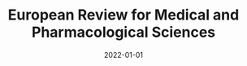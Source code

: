 ---
date: 2022-01-01
##
title:    European Review for Medical and Pharmacological Sciences
## Titel der Publikation, beispielweise The Lancet.
##
authors: 'De Lorenzo, A, Cenname, G, Marchetti, M, et al.'
##
status:   default
##
en:
  subtitle:   'Social inequalities and nutritional disparities: the link between obesity and COVID-19'
  ##
  description: 'Cohort studies, clinical audits of patients with COVID-19 in hospital and routine primary care records provided evidence-based insights on the relationship between excess weigh, obesity and COVID-19. The purpose of this umbrella review is to highlight the relationship between nutritional quality and social inequalities related to CDNCD, obesity and SARS-CoV-2 infection. Only articles published from 2008 to the present were included in the search to show an updated picture of the topic. The search for published studies was conducted in February 2021 in the scientific databases PubMed (MEDLINE). The terms used for the search were “COVID-19”, “Obesity”, “Disparities”, “Nutritional inequalities”, “Chronic degenerative non-communicable diseases” and “review” OR “systematic review” OR “meta-analysis” separated by the Boolean operator AND. 1874 reviews were found, but only 99 met the objective. Obese or dysmetabolic patients are those who had a worse course of disease following COVID-19. This data was observed not only for Chinese and Caucasians, but also and above all among Africans, African Americans, Latinos and indigenous people. Plausible mechanisms to explain the association between obesity and COVID-19 outcomes, included the role of excess adipose tissue on respiratory function, metabolic dysfunction, the cardiovascular system, enhanced inflammatory response and impaired response to infection. Today, chronic non-communicable degenerative diseases (CDNCDs) are responsible for 70% of public health expenditure, affecting 30% of the population (one or more chronic diseases). Unfortunately, given the health emergency due to SARS-CoV-2, infectious diseases are currently more at the center of attention. However, the spread of infectious communicable diseases and CDNCDs is facilitated in situations of social disparity. In fact, in the poorest countries there are the highest rates of malnutrition and there is a greater risk of contracting viral infections, as well as, paradoxically, a risk of comorbidity, due to access to cheaper food and qualitatively poor, with high caloric density.'
  ## 
  tags:    [COVID-19, obesity, disparities, nutritional inequalities, chronic degenerative non-communicable diseases]
## 
de: 
  ##
  subtitle:   'Soziale Ungleichheiten und ungleiche Ernährung: der Zusammenhang zwischen Fettleibigkeit und COVID-19'
  ##
  description: 'Kohortenstudien, klinische Audits von Patienten mit COVID-19 im Krankenhaus und Routineaufzeichnungen der Primärversorgung lieferten evidenzbasierte Erkenntnisse über den Zusammenhang zwischen Übergewicht, Adipositas und COVID-19. Ziel dieser Übersichtsarbeit ist es, den Zusammenhang zwischen Ernährungsqualität und sozialen Ungleichheiten im Zusammenhang mit CDNCD, Adipositas und SARS-CoV-2-Infektionen aufzuzeigen. Es wurden nur Artikel in die Suche einbezogen, die von 2008 bis heute veröffentlicht wurden, um ein aktuelles Bild des Themas zu zeichnen. Die Suche nach veröffentlichten Studien wurde im Februar 2021 in den wissenschaftlichen Datenbanken PubMed (MEDLINE) durchgeführt. Die für die Suche verwendeten Begriffe waren "COVID-19", "Obesity", "Disparities", "Nutritional inequalities", "Chronic degenerative non-communicable diseases" und "review" OR "systematic review" OR "meta-analysis", getrennt durch den Booleschen Operator AND. Es wurden 1874 Übersichten gefunden, aber nur 99 erfüllten die Zielsetzung. Übergewichtige oder dysmetabolische Patienten sind diejenigen, die nach COVID-19 einen schlechteren Krankheitsverlauf hatten. Diese Daten wurden nicht nur bei Chinesen und Kaukasiern, sondern auch und vor allem bei Afrikanern, Afroamerikanern, Latinos und indigenen Völkern beobachtet. Zu den plausiblen Mechanismen zur Erklärung des Zusammenhangs zwischen Fettleibigkeit und COVID-19-Erkrankungen gehören die Rolle des überschüssigen Fettgewebes für die Funktion der Atemwege, Stoffwechselstörungen, das Herz-Kreislauf-System, eine verstärkte Entzündungsreaktion und eine beeinträchtigte Reaktion auf Infektionen. Heute sind chronische, nicht übertragbare degenerative Krankheiten (CDNCDs) für 70 % der öffentlichen Gesundheitsausgaben verantwortlich und betreffen 30 % der Bevölkerung (eine oder mehrere chronische Krankheiten). Leider stehen angesichts des Gesundheitsnotstands aufgrund von SARS-CoV-2 derzeit eher Infektionskrankheiten im Mittelpunkt der Aufmerksamkeit. Die Ausbreitung von übertragbaren Infektionskrankheiten und CDNCDs wird jedoch durch soziale Ungleichheit begünstigt. In den ärmsten Ländern ist die Unterernährung am größten, und es besteht ein höheres Risiko, sich mit Virusinfektionen anzustecken, sowie paradoxerweise ein Risiko der Komorbidität aufgrund des Zugangs zu billigeren und qualitativ schlechten Nahrungsmitteln mit hoher Kaloriendichte.'
  ## 
  ##
  tags:     [COVID-19, Fettleibigkeit, Disparitäten, Ernährungsungleichheiten, chronisch degenerative nicht übertragbare Krankheiten]
##
group:  "Treatments"
##
credit:      https://doi.org/10.26355/eurrev_202201_27784
##
## 2020-09-30_10.1038_s41590-020-00808-x.md
---